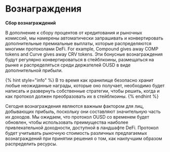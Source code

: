 # Вознаграждения

**Сбор вознаграждений**

В дополнение к сбору процентов от кредитования и рыночных комиссий, мы намерены автоматически запрашивать и конвертировать дополнительные премиальные выплаты, которые распределяются многими протоколами DeFi. For example, Compound gives away COMP tokens and Curve gives away CRV tokens. Эти бонусные вознаграждения будут регулярно конвертироваться в стейблкоины, размещаться на рынке и распределяться среди держателей OUSD в виде дополнительной прибыли.

{% hint style="info" %}
В то время как хранилище безопасно хранит любые неожиданные награды, которые оно получает, необходимо будет написать и развернуть собственные стратегии, чтобы решить, когда и как протокол должен преобразовать их в стейблкоины.
{% endhint %}

Сегодня вознаграждения являются важным фактором для лиц, добывающих прибыль, поскольку они составляют значительную часть их доходов. Мы ожидаем, что протокол OUSD со временем будет обновлен, чтобы использовать преимущества наиболее привлекательной доходности, доступной в ландшафте DeFi. Протокол будет учитывать рыночную стоимость различных предлагаемых вознаграждений при принятии решения о том, как наилучшим образом распределить ресурсы.



